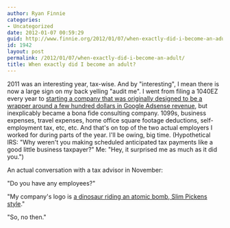 ```yaml
---
author: Ryan Finnie
categories:
- Uncategorized
date: 2012-01-07 00:59:29
guid: http://www.finnie.org/2012/01/07/when-exactly-did-i-become-an-adult/
id: 1942
layout: post
permalink: /2012/01/07/when-exactly-did-i-become-an-adult/
title: When exactly did I become an adult?
---
```

2011 was an interesting year, tax-wise. And by "interesting", I mean there is now a large sign on my back yelling "audit me". I went from filing a 1040EZ every year to [starting a company that was originally designed to be a wrapper around a few hundred dollars in Google Adsense revenue](http://www.finnie.org/2011/02/17/velociraptor-aerospace-dynamics/), but inexplicably became a bona fide consulting company. 1099s, business expenses, travel expenses, home office square footage deductions, self-employment tax, etc, etc. And that's on top of the two actual employers I worked for during parts of the year. I'll be owing, big time. (Hypothetical IRS: "Why weren't you making scheduled anticipated tax payments like a good little business taxpayer?" Me: "Hey, it surprised me as much as it did you.")

An actual conversation with a tax advisor in November:

"Do you have any employees?"
  
"My company's logo is [a dinosaur riding an atomic bomb, Slim Pickens style](http://www.velociraptors.info/vad/)."
  
"So, no then."
